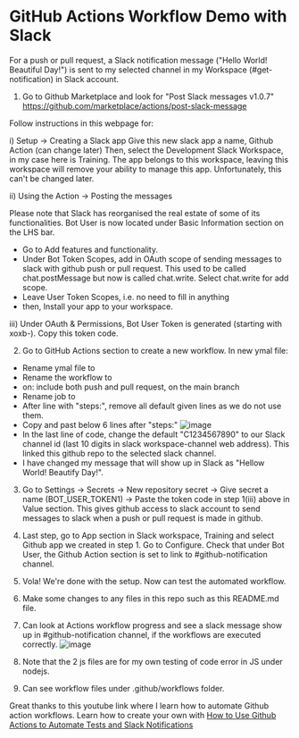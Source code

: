 # GitHub Actions Workflow Demo with Slack

For a push or pull request, a Slack notification message ("Hello World! Beautiful Day!") is sent to my selected channel in my Workspace (#get-notification) in Slack account.

1) Go to Github Marketplace and look for "Post Slack messages v1.0.7" 
https://github.com/marketplace/actions/post-slack-message

Follow instructions in this webpage for:

i) Setup -> Creating a Slack app
Give this new slack app a name, Github Action (can change later)
Then, select the Development Slack Workspace, in my case here is Training. The app belongs to this workspace, leaving this workspace will remove your ability to manage this app. Unfortunately, this can't be changed later.

ii) Using the Action -> Posting the messages

Please note that Slack has reorganised the real estate of some of its functionalities. Bot User is now located under Basic Information section on the LHS bar.
- Go to Add features and functionality.
- Under Bot Token Scopes, add in OAuth scope of sending messages to slack with github push or pull request. This used to be called chat.postMessage but now is called chat.write. Select chat.write for add scope.
- Leave User Token Scopes, i.e. no need to fill in anything
- then, Install your app to your workspace.

iii) Under OAuth & Permissions, Bot User Token is generated (starting with xoxb-). Copy this token code.

2) Go to GitHub Actions section to create a new workflow. In new ymal file:

- Rename ymal file to
- Rename the workflow to 
- on: include both push and pull request, on the main branch
- Rename job to 
- After line with "steps:", remove all default given lines as we do not use them.
- Copy and past below 6 lines after "steps:" 
![image](https://user-images.githubusercontent.com/66695423/121761220-1b95cb00-cb61-11eb-8679-4b812c03be3e.png)
- In the last line of code, change the default "C1234567890" to our Slack channel id (last 10 digits in slack workspace-channel web address). This linked this github repo to the selected slack channel.
- I have changed my message that will show up in Slack as "Hellow World! Beautify Day!".

3) Go to Settings -> Secrets -> New repository secret -> Give secret a name (BOT_USER_TOKEN1) -> Paste the token code in step 1(iii) above in Value section.
This gives github access to slack account to send messages to slack when a push or pull request is made in github.

4) Last step, go to App section in Slack workspace, Training and select Github app we created in step 1. Go to Configure. 
Check that under Bot User, the Github Action section is set to link to #github-notification channel.

5) Vola! We're done with the setup. Now can test the automated workflow.
6) Make some changes to any files in this repo such as this README.md file.
7) Can look at Actions workflow progress and see a slack message show up in #github-notification channel, if the workflows are executed correctly.
![image](https://user-images.githubusercontent.com/66695423/121762046-2bfc7480-cb66-11eb-8363-743d7baded14.png)

8) Note that the 2 js files are for my own testing of code error in JS under nodejs.
9) Can see workflow files under .github/workflows folder.

Great thanks to this youtube link where I learn how to automate Github action workflows.
Learn how to create your own with [How to Use Github Actions to Automate Tests and Slack Notifications](https://www.youtube.com/watch?v=1n-jHHNSoTw)

